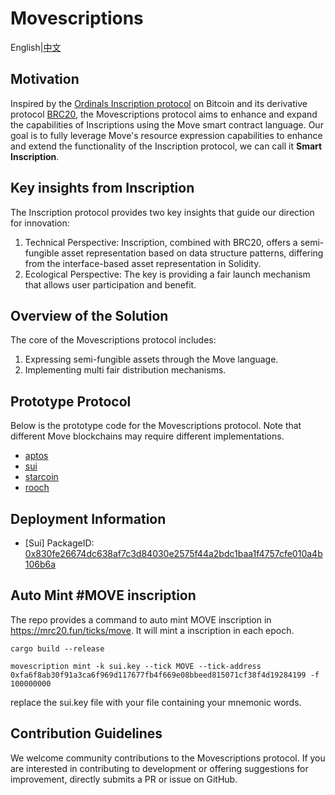 # Movescriptions

English|[中文](README.zh.md)

## Motivation

Inspired by the [Ordinals Inscription protocol](https://docs.ordinals.com/) on Bitcoin and its derivative protocol [BRC20](https://layer1.gitbook.io/layer1-foundation/protocols/brc-20/documentation), the Movescriptions protocol aims to enhance and expand the capabilities of Inscriptions using the Move smart contract language. Our goal is to fully leverage Move's resource expression capabilities to enhance and extend the functionality of the Inscription protocol, we can call it **Smart Inscription**.

## Key insights from Inscription

The Inscription protocol provides two key insights that guide our direction for innovation:

1. Technical Perspective: Inscription, combined with BRC20, offers a semi-fungible asset representation based on data structure patterns, differing from the interface-based asset representation in Solidity.
2. Ecological Perspective: The key is providing a fair launch mechanism that allows user participation and benefit.

## Overview of the Solution

The core of the Movescriptions protocol includes:

1. Expressing semi-fungible assets through the Move language.
2. Implementing multi fair distribution mechanisms.

## Prototype Protocol

Below is the prototype code for the Movescriptions protocol. Note that different Move blockchains may require different implementations.

* [aptos](./aptos/)
* [sui](./sui/)
* [starcoin](./starcoin/)
* [rooch](./rooch/)

## Deployment Information

* [Sui] PackageID: [0x830fe26674dc638af7c3d84030e2575f44a2bdc1baa1f4757cfe010a4b106b6a](https://suiexplorer.com/object/0x830fe26674dc638af7c3d84030e2575f44a2bdc1baa1f4757cfe010a4b106b6a)

## Auto Mint #MOVE inscription

The repo provides a command to auto mint MOVE inscription in https://mrc20.fun/ticks/move.
It will mint a inscription in each epoch.

``` shell
cargo build --release
```

```shell
movescription mint -k sui.key --tick MOVE --tick-address 0xfa6f8ab30f91a3ca6f969d117677fb4f669e08bbeed815071cf38f4d19284199 -f 100000000
```

replace the sui.key file with your file containing your mnemonic words.


## Contribution Guidelines

We welcome community contributions to the Movescriptions protocol. If you are interested in contributing to development or offering suggestions for improvement, directly submits a PR or issue on GitHub. 